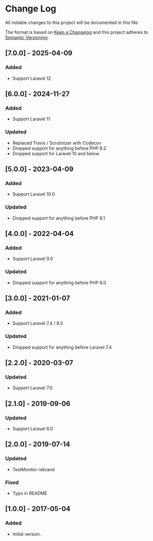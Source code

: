 # Change Log
All notable changes to this project will be documented in this file.

The format is based on [Keep a Changelog](http://keepachangelog.com/)
and this project adheres to [Semantic Versioning](http://semver.org/).

## [7.0.0] - 2025-04-09
### Added
- Support Laravel 12

## [6.0.0] - 2024-11-27
### Added
- Support Laravel 11

### Updated
- Replaced Travis / Scrutinizer with Codecov
- Dropped support for anything before PHP 8.2
- Dropped support for Laravel 10 and below

## [5.0.0] - 2023-04-09
### Added
- Support Laravel 10.0

### Updated
- Dropped support for anything before PHP 8.1

## [4.0.0] - 2022-04-04
### Added
- Support Laravel 9.0

### Updated
- Dropped support for anything before PHP 8.0

## [3.0.0] - 2021-01-07
### Added
- Support Laravel 7.4 / 8.0

### Updated
- Dropped support for anything before Laravel 7.4

## [2.2.0] - 2020-03-07
### Updated
- Support Laravel 7.0

## [2.1.0] - 2019-09-06
### Updated
- Support Laravel 6.0

## [2.0.0] - 2019-07-14
### Updated
- TestMonitor rebrand

### Fixed
- Typo in README

## [1.0.0] - 2017-05-04
### Added
- Initial version.
